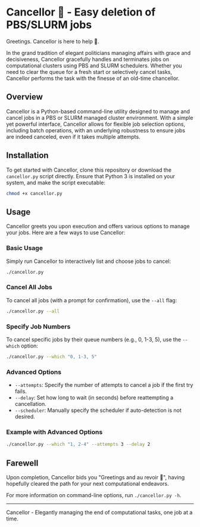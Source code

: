 # Cancellor 🎩 - Easy deletion of PBS/SLURM jobs

Greetings. Cancellor is here to help 🧐.

In the grand tradition of elegant politicians managing affairs with grace and decisiveness, Cancellor gracefully handles and terminates jobs on computational clusters using PBS and SLURM schedulers. Whether you need to clear the queue for a fresh start or selectively cancel tasks, Cancellor performs the task with the finesse of an old-time chancellor.

## Overview

Cancellor is a Python-based command-line utility designed to manage and cancel jobs in a PBS or SLURM managed cluster environment. With a simple yet powerful interface, Cancellor allows for flexible job selection options, including batch operations, with an underlying robustness to ensure jobs are indeed canceled, even if it takes multiple attempts.

## Installation

To get started with Cancellor, clone this repository or download the `cancellor.py` script directly. Ensure that Python 3 is installed on your system, and make the script executable:

```bash
chmod +x cancellor.py
```

## Usage

Cancellor greets you upon execution and offers various options to manage your jobs. Here are a few ways to use Cancellor:

### Basic Usage

Simply run Cancellor to interactively list and choose jobs to cancel:

```bash
./cancellor.py
```

### Cancel All Jobs

To cancel all jobs (with a prompt for confirmation), use the `--all` flag:

```bash
./cancellor.py --all
```

### Specify Job Numbers

To cancel specific jobs by their queue numbers (e.g., 0, 1-3, 5), use the `--which` option:

```bash
./cancellor.py --which "0, 1-3, 5"
```

### Advanced Options

- `--attempts`: Specify the number of attempts to cancel a job if the first try fails.
- `--delay`: Set how long to wait (in seconds) before reattempting a cancellation.
- `--scheduler`: Manually specify the scheduler if auto-detection is not desired.

### Example with Advanced Options

```bash
./cancellor.py --which "1, 2-4" --attempts 3 --delay 2
```

## Farewell

Upon completion, Cancellor bids you "Greetings and au revoir 🎩", having hopefully cleared the path for your next computational endeavors.

For more information on command-line options, run `./cancellor.py -h`.

---

Cancellor - Elegantly managing the end of computational tasks, one job at a time.
